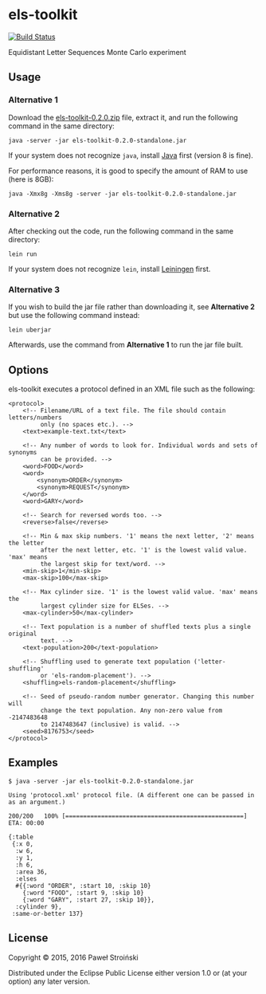 # els-toolkit
[![Build Status](https://travis-ci.org/PawelStroinski/els-toolkit.svg?branch=master)](https://travis-ci.org/PawelStroinski/els-toolkit)

Equidistant Letter Sequences Monte Carlo experiment

## Usage

### Alternative 1

Download the [els-toolkit-0.2.0.zip](https://github.com/PawelStroinski/els-toolkit/releases/download/0.2.0/els-toolkit-0.2.0.zip) file, extract it, and run the following command in the same directory:

    java -server -jar els-toolkit-0.2.0-standalone.jar
    
If your system does not recognize `java`, install [Java](https://java.com/en/download/) first (version 8 is fine).
    
For performance reasons, it is good to specify the amount of RAM to use (here is 8GB):

    java -Xmx8g -Xms8g -server -jar els-toolkit-0.2.0-standalone.jar

### Alternative 2

After checking out the code, run the following command in the same directory:

    lein run

If your system does not recognize `lein`, install [Leiningen](https://github.com/technomancy/leiningen/#installation) first.

### Alternative 3

If you wish to build the jar file rather than downloading it, see **Alternative 2** but use the following command instead:

    lein uberjar

Afterwards, use the command from **Alternative 1** to run the jar file built.

## Options

els-toolkit executes a protocol defined in an XML file such as the following:

    <protocol>
        <!-- Filename/URL of a text file. The file should contain letters/numbers
             only (no spaces etc.). -->
        <text>example-text.txt</text>

        <!-- Any number of words to look for. Individual words and sets of synonyms
             can be provided. -->
        <word>FOOD</word>
        <word>
            <synonym>ORDER</synonym>
            <synonym>REQUEST</synonym>
        </word>
        <word>GARY</word>

        <!-- Search for reversed words too. -->
        <reverse>false</reverse>

        <!-- Min & max skip numbers. '1' means the next letter, '2' means the letter
             after the next letter, etc. '1' is the lowest valid value. 'max' means
             the largest skip for text/word. -->
        <min-skip>1</min-skip>
        <max-skip>100</max-skip>

        <!-- Max cylinder size. '1' is the lowest valid value. 'max' means the
             largest cylinder size for ELSes. -->
        <max-cylinder>50</max-cylinder>

        <!-- Text population is a number of shuffled texts plus a single original
             text. -->
        <text-population>200</text-population>

        <!-- Shuffling used to generate text population ('letter-shuffling'
             or 'els-random-placement'). -->
        <shuffling>els-random-placement</shuffling>

        <!-- Seed of pseudo-random number generator. Changing this number will
             change the text population. Any non-zero value from -2147483648
             to 2147483647 (inclusive) is valid. -->
        <seed>8176753</seed>
    </protocol>

## Examples

    $ java -server -jar els-toolkit-0.2.0-standalone.jar

    Using 'protocol.xml' protocol file. (A different one can be passed in as an argument.)
    
    200/200   100% [==================================================]  ETA: 00:00
    
    {:table
     {:x 0,
      :w 6,
      :y 1,
      :h 6,
      :area 36,
      :elses
      #{{:word "ORDER", :start 10, :skip 10}
        {:word "FOOD", :start 9, :skip 10}
        {:word "GARY", :start 27, :skip 10}},
      :cylinder 9},
     :same-or-better 137}

## License

Copyright © 2015, 2016 Paweł Stroiński

Distributed under the Eclipse Public License either version 1.0 or (at
your option) any later version.